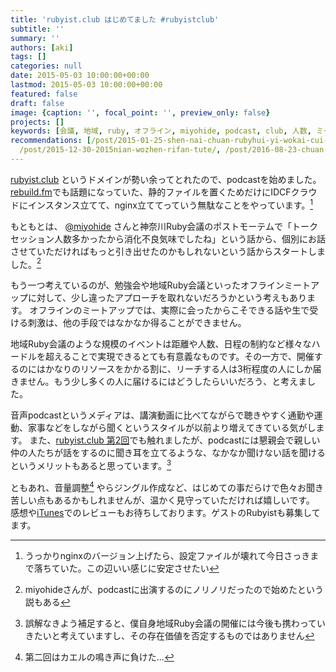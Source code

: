 ```yaml
---
title: 'rubyist.club はじめてました #rubyistclub'
subtitle: ''
summary: ''
authors: [aki]
tags: []
categories: null
date: 2015-05-03 10:00:00+00:00
lastmod: 2015-05-03 10:00:00+00:00
featured: false
draft: false
image: {caption: '', focal_point: '', preview_only: false}
projects: []
keywords: [会議, 地域, ruby, オフライン, miyohide, podcast, club, 人数, ミート, アップ]
recommendations: [/post/2015-01-25-shen-nai-chuan-rubyhui-yi-wokai-cui-simasita-number-kana01/,
  /post/2015-12-30-2015nian-wozhen-rifan-tute/, /post/2016-08-23-chuan-qi-rubyhui-yi-01wokai-cui-simasita-number-kwsk01/]
---
```

[rubyist.club](http://rubyist.club/) というドメインが勢い余ってとれたので、podcastを始めました。[rebuild.fm](http://rebuild.fm/)でも話題になっていた、静的ファイルを置くためだけにIDCFクラウドにインスタンス立てて、nginx立ててっていう無駄なことをやっています。[^1] 

もともとは、 [@miyohide](https://twitter.com/miyohide) さんと神奈川Ruby会議のポストモーテムで「トークセッション人数多かったから消化不良気味でしたね」という話から、個別にお話させていただければもっと引き出せたのかもしれないという話からスタートしました。[^2] 

もう一つ考えているのが、勉強会や地域Ruby会議といったオフラインミートアップに対して、少し違ったアプローチを取れないだろうかという考えもあります。 オフラインのミートアップでは、実際に会ったからこそできる話や生で受ける刺激は、他の手段ではなかなか得ることができません。

地域Ruby会議のような規模のイベントは距離や人数、日程の制約など様々なハードルを超えることで実現できるとても有意義なものです。その一方で、開催するのにはかなりのリソースをかかる割に、リーチする人は3桁程度の人にしか届きません。もう少し多くの人に届けるにはどうしたらいいだろう、と考えました。

音声podcastというメディアは、講演動画に比べてながらで聴きやすく通勤や運動、家事などをしながら聞くというスタイルが以前より増えてきている気がします。 また、[rubyist.club 第2回](http://rubyist.club/2/)でも触れましたが、podcastには懇親会で親しい仲の人たちが話をするのに聞き耳を立てるような、なかなか聞けない話を聞けるというメリットもあると思っています。[^3] 

ともあれ、音量調整[^4] やらジングル作成など、はじめての事だらけで色々お聞き苦しい点もあるかもしれませんが、温かく見守っていただければ嬉しいです。 感想や[iTunes](https://itunes.apple.com/jp/podcast/rubyist.club/id973540950?mt=2)でのレビューもお待ちしております。ゲストのRubyistも募集してます。

[^1]: うっかりnginxのバージョン上げたら、設定ファイルが壊れて今日さっきまで落ちていた。この辺いい感じに安定させたい

[^2]: miyohideさんが、podcastに出演するのにノリノリだったので始めたという説もある

[^3]: 誤解なきよう補足すると、僕自身地域Ruby会議の開催には今後も携わっていきたいと考えていますし、その存在価値を否定するものではありません

[^4]: 第二回はカエルの鳴き声に負けた...


